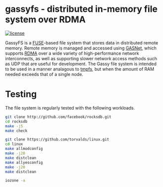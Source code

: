 gassyfs - distributed in-memory file system over RDMA
=======

[![license](http://img.shields.io/badge/license-MIT-red.svg?style=flat)](https://raw.githubusercontent.com/noahdesu/gassyfs/master/LICENSE)

GassyFS is a [FUSE](http://fuse.sourceforge.net/)-based file system that
stores data in distributed remote memory. Remote memory is managed and
accessed using [GASNet](http://gasnet.lbl.gov/), which supports
[RDMA](http://en.wikipedia.org/wiki/Remote_direct_memory_access) over a wide
variety of high-performance network interconnects, as well as supporting
slower network access methods such as UDP that are useful for development. The
Gassy file system is intended to be used in a manner analagous to
[tmpfs](http://en.wikipedia.org/wiki/Tmpfs), but when the amount of RAM needed
exceeds that of a single node.

# Testing

The file system is regularly tested with the following workloads.

```bash
git clone http://github.com/facebook/rocksdb.git
cd rocksdb
make -j5
make check
```

```bash
git clone https://github.com/torvalds/linux.git
cd linux
make allmodconfig
make -j20
make distclean
make allyesconfig
make -j20
make distclean
```

```bash
iozone -a
```
